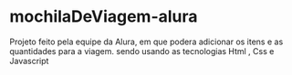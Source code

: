 # mochilaDeViagem-alura
Projeto feito pela equipe da Alura, em que podera adicionar os itens e as quantidades para a viagem. sendo usando as tecnologias Html , Css e Javascript
